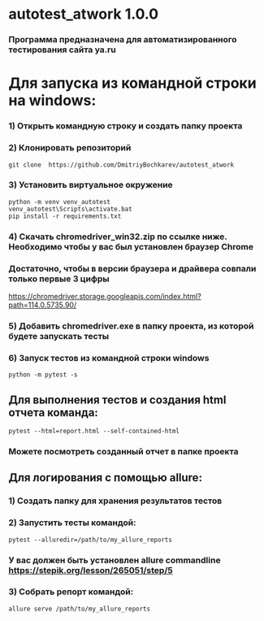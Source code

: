 # autotest_atwork 1.0.0
### Программа предназначена для автоматизированного тестирования сайта ya.ru
# Для запуска из командной строки на windows:
### 1) Открыть командную строку и создать папку проекта
### 2) Клонировать репозиторий
```commandline
git clone  https://github.com/DmitriyBochkarev/autotest_atwork
```
### 3) Установить виртуальное окружение
```commandline
python -m venv venv_autotest
venv_autotest\Scripts\activate.bat
pip install -r requirements.txt
```
### 4) Скачать chromedriver_win32.zip по ссылке ниже. Необходимо чтобы у вас был установлен браузер Chrome 
### Достаточно, чтобы в версии браузера и драйвера совпали только первые 3 цифры
https://chromedriver.storage.googleapis.com/index.html?path=114.0.5735.90/
### 5) Добавить chromedriver.exe в папку проекта, из которой будете запускать тесты
### 6) Запуск тестов из командной строки windows
```commandline
python -m pytest -s
```
## Для выполнения тестов и создания html отчета команда:
```commandline
pytest --html=report.html --self-contained-html
```
### Можете посмотреть созданный отчет в папке проекта

## Для логирования с помощью allure:
### 1) Создать папку для хранения результатов тестов
### 2) Запустить тесты командой:
```commandline
pytest --alluredir=/path/to/my_allure_reports
```
### У вас должен быть установлен allure commandline https://stepik.org/lesson/265051/step/5
### 3) Собрать репорт командой:
```commandline
allure serve /path/to/my_allure_reports
```